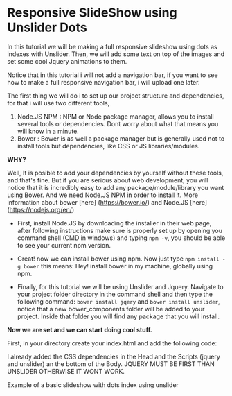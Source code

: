 # Responsive SlideShow using Unslider Dots

In this tutorial we will be making a full responsive slideshow using dots as indexes with Unslider.
Then, we will add some text on top of the images and set some cool Jquery animations to them. 

Notice that in this tutorial i will not add a navigation bar, if you want to see how to make a full responsive navigation
bar, i will upload one later.

The first thing we will do i to set up our project structure and dependencies, for that i will use two different tools,

1. Node.JS NPM : NPM or Node package manager, allows you to install several tools or dependencies. Dont worry about what that means you will know in a minute.
2. Bower : Bower is as well a package manager but is generally used not to install tools but dependencies, like CSS or JS libraries/modules.

**WHY?**

Well, It is posible to add your dependencies by yourself without these tools, and that's fine. But if you are serious about web development, you will notice that it is incredibly easy to add any package/module/library you want using Bower. And we need Node.JS NPM in order to install it. More information about bower [here] (https://bower.io/) and Node.JS [here] (https://nodejs.org/en/)

- First, install Node.JS by downloading the installer in their web page, after following instructions make sure is properly set up by opening you command shell (CMD in windows) and typing `npm -v`, you should be able to see your current npm version.

- Great! now we can install bower using npm. Now just type `npm install -g bower` this means: Hey! install bower in my machine, globally using npm.

- Finally, for this tutorial we will be using Unslider and Jquery. Navigate to your project folder directory in the command shell and then type the following command: `bower install jqery` and `bower install unslider`, notice that a new bower_components folder will be added to your project. Inside that folder you will find any package that you will install.

**Now we are set and we can start doing cool stuff.**

First, in your directory create your index.html and add the following code:

<script src="https://gist.github.com/AlexOyar/ad907d335f24a530c1ca01ab2706dee9.js"></script>

I already added the CSS dependencies in the Head and the Scripts (jquery and unslider) an the bottom of the Body. JQUERY MUST BE FIRST THAN UNSLIDER OTHERWISE IT WONT WORK.


Example of a basic slideshow with dots index using unslider

